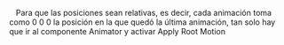    Para que las posiciones sean relativas, es decir, cada animación toma como 0 0 0 la posición en la que quedó la última animación, tan solo hay que ir al componente Animator y activar Apply Root Motion